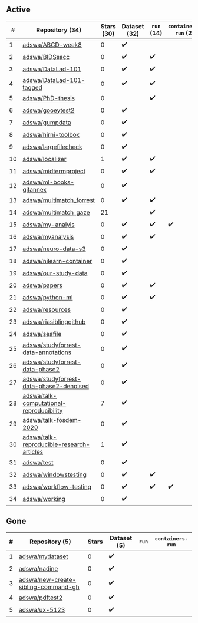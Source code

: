 ## Active
| # | Repository (34) | Stars (30) | Dataset (32) | `run` (14) | `containers-run` (2) |
| --- | --- | --- | --- | --- | --- |
| 1 | [adswa/ABCD-week8](https://github.com/adswa/ABCD-week8) | 0 | :heavy_check_mark: |  |  |
| 2 | [adswa/BIDSsacc](https://github.com/adswa/BIDSsacc) | 0 | :heavy_check_mark: | :heavy_check_mark: |  |
| 3 | [adswa/DataLad-101](https://github.com/adswa/DataLad-101) | 0 | :heavy_check_mark: | :heavy_check_mark: |  |
| 4 | [adswa/DataLad-101-tagged](https://github.com/adswa/DataLad-101-tagged) | 0 | :heavy_check_mark: | :heavy_check_mark: |  |
| 5 | [adswa/PhD-thesis](https://github.com/adswa/PhD-thesis) | 0 |  | :heavy_check_mark: |  |
| 6 | [adswa/gooeytest2](https://github.com/adswa/gooeytest2) | 0 | :heavy_check_mark: |  |  |
| 7 | [adswa/gumpdata](https://github.com/adswa/gumpdata) | 0 | :heavy_check_mark: |  |  |
| 8 | [adswa/hirni-toolbox](https://github.com/adswa/hirni-toolbox) | 0 | :heavy_check_mark: |  |  |
| 9 | [adswa/largefilecheck](https://github.com/adswa/largefilecheck) | 0 | :heavy_check_mark: |  |  |
| 10 | [adswa/localizer](https://github.com/adswa/localizer) | 1 | :heavy_check_mark: | :heavy_check_mark: |  |
| 11 | [adswa/midtermproject](https://github.com/adswa/midtermproject) | 0 | :heavy_check_mark: | :heavy_check_mark: |  |
| 12 | [adswa/ml-books-gitannex](https://github.com/adswa/ml-books-gitannex) | 0 | :heavy_check_mark: |  |  |
| 13 | [adswa/multimatch_forrest](https://github.com/adswa/multimatch_forrest) | 0 | :heavy_check_mark: | :heavy_check_mark: |  |
| 14 | [adswa/multimatch_gaze](https://github.com/adswa/multimatch_gaze) | 21 |  | :heavy_check_mark: |  |
| 15 | [adswa/my-analyis](https://github.com/adswa/my-analyis) | 0 | :heavy_check_mark: | :heavy_check_mark: | :heavy_check_mark: |
| 16 | [adswa/myanalysis](https://github.com/adswa/myanalysis) | 0 | :heavy_check_mark: | :heavy_check_mark: |  |
| 17 | [adswa/neuro-data-s3](https://github.com/adswa/neuro-data-s3) | 0 | :heavy_check_mark: |  |  |
| 18 | [adswa/nilearn-container](https://github.com/adswa/nilearn-container) | 0 | :heavy_check_mark: |  |  |
| 19 | [adswa/our-study-data](https://github.com/adswa/our-study-data) | 0 | :heavy_check_mark: |  |  |
| 20 | [adswa/papers](https://github.com/adswa/papers) | 0 | :heavy_check_mark: | :heavy_check_mark: |  |
| 21 | [adswa/python-ml](https://github.com/adswa/python-ml) | 0 | :heavy_check_mark: | :heavy_check_mark: |  |
| 22 | [adswa/resources](https://github.com/adswa/resources) | 0 | :heavy_check_mark: |  |  |
| 23 | [adswa/riasiblinggithub](https://github.com/adswa/riasiblinggithub) | 0 | :heavy_check_mark: |  |  |
| 24 | [adswa/seafile](https://github.com/adswa/seafile) | 0 | :heavy_check_mark: |  |  |
| 25 | [adswa/studyforrest-data-annotations](https://github.com/adswa/studyforrest-data-annotations) | 0 | :heavy_check_mark: |  |  |
| 26 | [adswa/studyforrest-data-phase2](https://github.com/adswa/studyforrest-data-phase2) | 0 | :heavy_check_mark: |  |  |
| 27 | [adswa/studyforrest-data-phase2-denoised](https://github.com/adswa/studyforrest-data-phase2-denoised) | 0 | :heavy_check_mark: |  |  |
| 28 | [adswa/talk-computational-reproducibility](https://github.com/adswa/talk-computational-reproducibility) | 7 | :heavy_check_mark: |  |  |
| 29 | [adswa/talk-fosdem-2020](https://github.com/adswa/talk-fosdem-2020) | 0 | :heavy_check_mark: |  |  |
| 30 | [adswa/talk-reproducible-research-articles](https://github.com/adswa/talk-reproducible-research-articles) | 1 | :heavy_check_mark: |  |  |
| 31 | [adswa/test](https://github.com/adswa/test) | 0 | :heavy_check_mark: |  |  |
| 32 | [adswa/windowstesting](https://github.com/adswa/windowstesting) | 0 | :heavy_check_mark: | :heavy_check_mark: |  |
| 33 | [adswa/workflow-testing](https://github.com/adswa/workflow-testing) | 0 | :heavy_check_mark: | :heavy_check_mark: | :heavy_check_mark: |
| 34 | [adswa/working](https://github.com/adswa/working) | 0 | :heavy_check_mark: |  |  |

## Gone
| # | Repository (5) | Stars | Dataset (5) | `run` | `containers-run` |
| --- | --- | --- | --- | --- | --- |
| 1 | [adswa/mydataset](https://github.com/adswa/mydataset) | 0 | :heavy_check_mark: |  |  |
| 2 | [adswa/nadine](https://github.com/adswa/nadine) | 0 | :heavy_check_mark: |  |  |
| 3 | [adswa/new-create-sibling-command-gh](https://github.com/adswa/new-create-sibling-command-gh) | 0 | :heavy_check_mark: |  |  |
| 4 | [adswa/pdftest2](https://github.com/adswa/pdftest2) | 0 | :heavy_check_mark: |  |  |
| 5 | [adswa/ux-5123](https://github.com/adswa/ux-5123) | 0 | :heavy_check_mark: |  |  |
